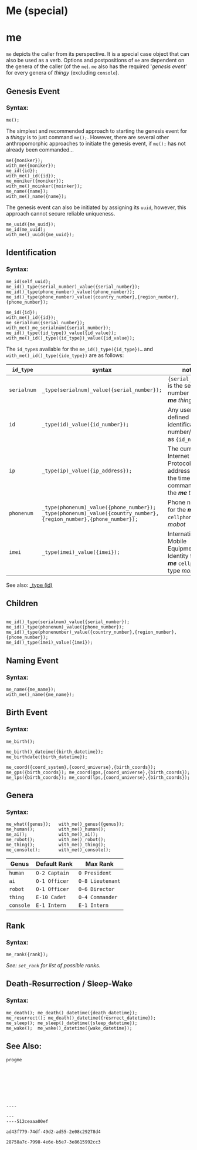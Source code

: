 # Me (special)

# me

`me` depicts the caller from its perspective.  It is a special case object that can also be used as a verb.  Options and postpositions of `me` are dependent on the genera of the caller (of the `me`).  `me` also has the required '*genesis event*' for every genera of *thingy* (excluding `console`). 

## Genesis Event

### Syntax:

```Diego
me();
```
The simplest and recommended approach to starting the genesis event for a *thingy* is to just command `me();`.  However, there are several other anthropomorphic approaches to initiate the genesis event, if `me();` has not already been commanded…
```Diego
me({moniker});
with_me({moniker});
me_id({id});
with_me()_id({id});
me_moniker({moniker});
with_me()_moinker({moinker});
me_name({name});
with_me()_name({name});
```
The genesis event can also be initiated by assigning its `uuid`, however, this approach cannot secure reliable uniqueness.

```Diego
me_uuid({me_uuid});
me_id(me_uuid);
with_me()_uuid({me_uuid});
```

## Identification

### Syntax:

```Diego
me_id(self_uuid);
me_id()_type(serial_number)_value({serial_number});
me_id()_type(phone_number)_value({phone_number});
me_id()_type(phone_number)_value({country_number},{region_number},{phone_number});

me_id({id});
with_me()_id({id});
me_serialnum({serial_number});
with_me()_me_serialnum({serial_number});
me_id()_type({id_type})_value({id_value});
with_me()_id()_type({id_type})_value({id_value});
```

The `id_type`s available for the `me_id()_type({id_type})…` and `with_me()_id()_type({ide_type})` are as follows:

| `id_type`   | syntax                                     | notes                                                        |
| ----------- | ------------------------------------------ | ------------------------------------------------------------ |
| `serialnum` | `_type(serialnum)_value({serial_number});` | `{serial_number}` is the serial number of the ***me** thingy*.         |
| `id`        | `_type(id)_value({id_number});`            | Any user defined identification number/code as `{id_number}`. |
| `ip`        | `_type(ip)_value({ip_address});`              | The current Internet Protocol address used at the time of the command by the ***me** thingy*                                                            |
| `phonenum`  | `_type(phonenum)_value({phone_number});` <br />`_type(phonenum)_value({country_number},{region_number},{phone_number});`                                         | Phone number for the ***me*** `cellphone` type *mobot*                                                            |
| `imei`      | `_type(imei)_value({imei});`                                            | International Mobile Equipment Identity for the ***me*** `cellphone` type *mobot*                                                             |
See also: [_type (id)](file://home/tav/Enterprise/Diego/lexicon/postpostions/_type&20(id).md "_type (id)")

## Children



```

me_id()_type(serialnum)_value({serial_number});
me_id()_type(phonenum)_value({phone_number});
me_id()_type(phonenumber)_value({country_number},{region_number},{phone_number});
me_id()_type(imei)_value({imei});
```

## Naming Event

### Syntax:

```Diego
me_name({me_name});
with_me()_name({me_name});
```

## Birth Event

### Syntax:

```Diego
me_birth();

me_birth()_dateime({birth_datetime});
me_birthdate({birth_datetime});

me_coord({coord_system},{coord_universe},{birth_coords});
me_gps({birth_coords});	me_coord(gps,{coord_universe},{birth_coords});
me_lps({birth_coords});	me_coord(lps,{coord_universe},{birth_coords});
```

## Genera

### Syntax:

```Diego
me_what({genus});	with_me()_genus({genus});
me_human();			with_me()_human();
me_ai();			with_me()_ai();
me_robot();			with_me()_robot();
me_thing();			with_me()_thing();
me_console();		with_me()_console();
```

| Genus     | Default Rank  | Max Rank         |
| --------- | ------------- | ---------------- |
| `human`   | `O-2 Captain` | `O President`    |
| `ai`      | `O-1 Officer` | `O-8 Lieutenant` |
| `robot`   | `O-1 Officer` | `O-6 Director`   |
| `thing`   | `E-10 Cadet`  | `O-4 Commander`  |
| `console` | `E-1 Intern`  | `E-1 Intern`     |




## Rank

### Syntax:

```Diego
me_rank({rank});

```

*See: `set_rank` for list of possible ranks.*

## Death-Resurrection / Sleep-Wake

### Syntax:

```Diego
me_death();	me_death()_datetime({death_datetime});
me_resurrect();	me_death()_datetime({resrrect_datetime});
me_sleep();	me_sleep()_datetime({sleep_datetime});
me_wake();	me_wake()_datetime({wake_datetime}); 
```





## See Also:

```Diego
progme








----

---
----512ceaaa00ef

ad43f779-74df-49d2-ad55-2e08c29278d4

28758a7c-7998-4e6e-b5e7-3e8615992cc3

```



